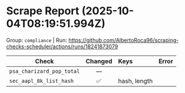 # Scrape Report (2025-10-04T08:19:51.994Z)

Group: `compliance`  |  Run: https://github.com/AlbertoRoca96/scraping-checks-scheduler/actions/runs/18241873079

| Check | Changed | Keys | Error |
|---|:---:|:--|:--|
| `psa_charizard_pop_total` | — |  |  |
| `sec_aapl_8k_list_hash` | ✅ | hash, length |  |
